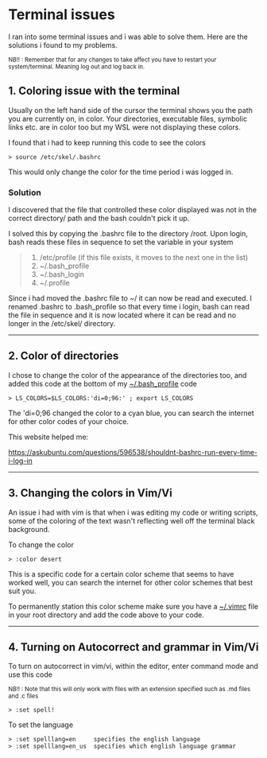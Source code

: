
# Terminal issues

I ran into some terminal issues and i was able to solve them. Here are the solutions i found to my problems.

<sub>NB!! : Remember that for any changes to take affect you have to restart your system/terminal. Meaning log out and log back in.</sub>

## 1. Coloring issue with the terminal

Usually on the left hand side of the cursor the terminal shows you the path you are currently on, in color. Your directories, executable files, symbolic links etc. are in color too but my WSL were not displaying these colors.

I found that i had to keep running this code to see the colors

	> source /etc/skel/.bashrc

This would only change the color for the time period i was logged in.

### **Solution**

I discovered that the file that controlled these color displayed was not in the correct directory/ path and the bash couldn't pick it up.

I solved this by copying the .bashrc file to the directory /root. 
Upon login, bash reads these files in sequence to set the variable in your system

> 1. /etc/profile (if this file exists, it moves to the next one in the list)
> 2. ~/.bash_profile 
> 3. ~/.bash_login
> 4. ~/.profile

Since i had moved the .bashrc file to ~/ it can now be read and executed. I renamed .bashrc to .bash_profile so that every time i login, bash can read the file in sequence and it is now located where it can be read and no longer in the /etc/skel/ directory.

---

## 2. Color of directories

I chose to change the color of the appearance of the directories too, and added this code at the bottom of my <u>~/.bash_profile</u> code

	> LS_COLORS=$LS_COLORS:'di=0;96:' ; export LS_COLORS

The 'di=0;96 changed the color to a cyan blue, you can search the internet for other color codes of your choice.

This website helped me: 

https://askubuntu.com/questions/596538/shouldnt-bashrc-run-every-time-i-log-in

---

## 3. Changing the colors in Vim/Vi

An issue i had with vim is that when i was editing my code or writing scripts, some of the coloring of the text wasn't reflecting well off the terminal black background. 

To change the color
	
	> :color desert

This is a specific code for a certain color scheme that seems to have worked well, you can search the internet for other color schemes that best suit you.

To permanently station this color scheme make sure you have a <u>~/.vimrc</u> file in your root directory and add the code above to your code.

---

## 4. Turning on Autocorrect and grammar in Vim/Vi

To turn on autocorrect in vim/vi, within the editor, enter command mode and use this code

<sub>NB!! : Note that this will only work with files with an extension specified such as .md files and .c files</sub>

	> :set spell!

To set the language

	> :set spelllang=en 	specifies the english language
	> :set spelllang=en_us 	specifies which english language grammar 


